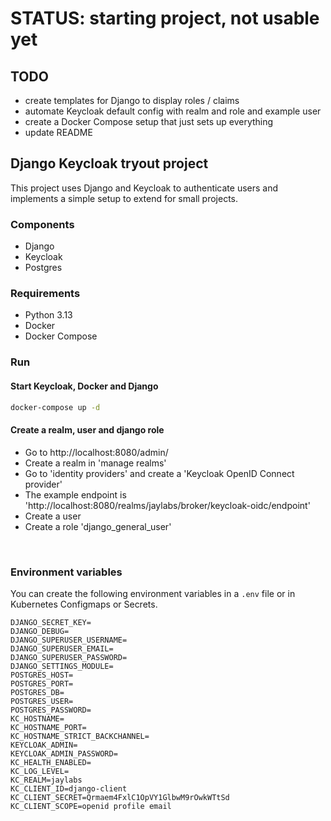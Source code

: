 # STATUS: starting project, not usable yet
## TODO
- create templates for Django to display roles / claims
- automate Keycloak default config with realm and role and example user
- create a Docker Compose setup that just sets up everything
- update README

## Django Keycloak tryout project
This project uses Django and Keycloak to authenticate users and implements a simple setup to extend for small projects.

### Components
- Django
- Keycloak
- Postgres

### Requirements
- Python 3.13
- Docker
- Docker Compose

### Run

#### Start Keycloak, Docker and Django
```bash
docker-compose up -d
```

#### Create a realm, user and django role
- Go to http://localhost:8080/admin/
- Create a realm in 'manage realms'
- Go to 'identity providers' and create a 'Keycloak OpenID Connect provider'
- The example endpoint is 'http://localhost:8080/realms/jaylabs/broker/keycloak-oidc/endpoint'
- Create a user
- Create a role 'django_general_user'

<br/>

### Environment variables
You can create the following environment variables in a `.env` file or in Kubernetes Configmaps or Secrets.
```
DJANGO_SECRET_KEY=
DJANGO_DEBUG=
DJANGO_SUPERUSER_USERNAME=
DJANGO_SUPERUSER_EMAIL=
DJANGO_SUPERUSER_PASSWORD=
DJANGO_SETTINGS_MODULE=
POSTGRES_HOST=
POSTGRES_PORT=
POSTGRES_DB=
POSTGRES_USER=
POSTGRES_PASSWORD=
KC_HOSTNAME=
KC_HOSTNAME_PORT=
KC_HOSTNAME_STRICT_BACKCHANNEL=
KEYCLOAK_ADMIN=
KEYCLOAK_ADMIN_PASSWORD=
KC_HEALTH_ENABLED=
KC_LOG_LEVEL=
KC_REALM=jaylabs
KC_CLIENT_ID=django-client
KC_CLIENT_SECRET=Qrmaem4FxlC1OpVY1GlbwM9rOwkWTtSd
KC_CLIENT_SCOPE=openid profile email
```